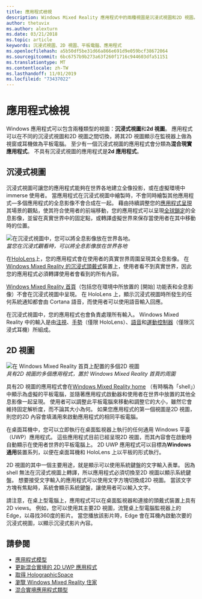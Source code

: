 ```yaml
---
title: 應用程式檢視
description: Windows Mixed Reality 應用程式中的兩種視圖是沉浸式視圖和2D 視圖。
author: thetuvix
ms.author: alexturn
ms.date: 03/21/2018
ms.topic: article
keywords: 沉浸式視圖、2D 視圖、平板電腦、應用程式
ms.openlocfilehash: a5b50df5be31d66a866e691d9e059bcf38672064
ms.sourcegitcommit: 6bc6757b9b273a63f260f1716c944603dfa51151
ms.translationtype: MT
ms.contentlocale: zh-TW
ms.lasthandoff: 11/01/2019
ms.locfileid: "73437022"
---
```

# <a name="app-views"></a>應用程式檢視

Windows 應用程式可以包含兩種類型的視圖：**沉浸式視圖**和**2d 視圖**。 應用程式可以在不同的沉浸式視圖和2D 視圖之間切換，將其2D 視圖顯示在監視器上做為視窗或耳機做為平板電腦。 至少有一個沉浸式視圖的應用程式會分類為**混合現實應用程式**。 不具有沉浸式視圖的應用程式是**2d 應用程式**。

## <a name="immersive-views"></a>沉浸式視圖

沉浸式視圖可讓您的應用程式能夠在世界各地建立全像投影，或在虛擬環境中 immerse 使用者。 當應用程式在沉浸式視圖中繪製時，不會同時繪製其他應用程式&mdash;多個應用程式的全息影像不會合成在一起。 藉由持續調整您的[應用程式呈現](rendering.md)其場景的觀點，使其符合使用者的前端移動，您的應用程式可以呈現[全球鎖定](coordinate-systems.md)的全息影像，並留在真實世界中的固定點，或轉譯虛擬世界來保存當使用者在其中移動時的位置。

![在沉浸式視圖中，您可以將全息影像放在世界各地。](images/designoverview-940px.jpg)<br>
*當您在沉浸式觀看時，可以將全息影像放在世界各地*

在[HoloLens](hololens-hardware-details.md)上，您的應用程式會在使用者的真實世界周圍呈現其全息影像。 在[Windows Mixed Reality 的沉浸式頭戴式](immersive-headset-hardware-details.md)裝置上，使用者看不到真實世界，因此您的應用程式必須轉譯使用者會看到的所有內容。

[Windows Mixed Reality 首頁](navigating-the-windows-mixed-reality-home.md)（包括您在環境中所放置的 [開始] 功能表和全息影像）不會在沉浸式視圖中呈現。 在 HoloLens 上，顯示沉浸式視圖時所發生的任何系統通知都會由 Cortana 語音，而使用者可以使用語音輸入回應。

在沉浸式視圖中，您的應用程式也會負責處理所有輸入。 Windows Mixed Reality 中的輸入是由[注視](gaze-and-commit.md)、[手勢](gaze-and-commit.md#composite-gestures)（僅限 HoloLens）、[語音](voice-input.md)和[運動控制器](motion-controllers.md)（僅限沉浸式耳機）所組成。

## <a name="2d-views"></a>2D 視圖

![在 Windows Mixed Reality 首頁上配置的多個2D 視圖](images/teleportation-940px.png)<br>
*具有2D 視圖的多個應用程式，置於 Windows Mixed Reality 首頁的周圍*

具有2D 視圖的應用程式會在[Windows Mixed Reality home](navigating-the-windows-mixed-reality-home.md) （有時稱為「shell」）中顯示為虛擬的平板電腦，並隨著應用程式啟動器和使用者在世界中放置的其他全息影像一起呈現。 使用者可以調整此平板電腦來移動和調整它的大小，雖然它會維持固定解析度，而不論其大小為何。 如果您應用程式的第一個視圖是2D 視圖，則您的2D 內容會填滿用來啟動應用程式的相同平板電腦。

在桌面耳機中，您可以立即執行在桌面監視器上執行的任何通用 Windows 平臺（UWP）應用程式。 這些應用程式目前已經呈現2D 視圖，而其內容會在啟動時自動顯示在使用者世界的平板電腦上。 2D UWP 應用程式可以目標為**Windows 通用**裝置系列，以便在桌面耳機和 HoloLens 上以平板的形式執行。

2D 視圖的其中一個主要用途，就是顯示可以使用系統鍵盤的文字輸入表單。 因為 shell 無法在沉浸式視圖上轉譯，所以應用程式必須切換至2D 視圖以顯示系統鍵盤。 想要接受文字輸入的應用程式可以使用文字方塊切換成2D 視圖。 當該文字方塊有焦點時，系統會顯示系統鍵盤，讓使用者可以輸入文字。

請注意，在桌上型電腦上，應用程式可以在桌面監視器和連接的頭戴式裝置上具有 2D views。 例如，您可以使用其主要2D 視圖，流覽桌上型電腦監視器上的 Edge，以尋找360度的影片。 當您播放該影片時，Edge 會在耳機內啟動次要的沉浸式視圖，以顯示沉浸式影片內容。

## <a name="see-also"></a>請參閱

* [應用程式模型](app-model.md)
* [更新混合實境的 2D UWP 應用程式](building-2d-apps.md)
* [取得 HolographicSpace](getting-a-holographicspace.md)
* [瀏覽 Windows Mixed Reality 住家](navigating-the-windows-mixed-reality-home.md)
* [混合實境應用程式類型](types-of-mixed-reality-apps.md)
